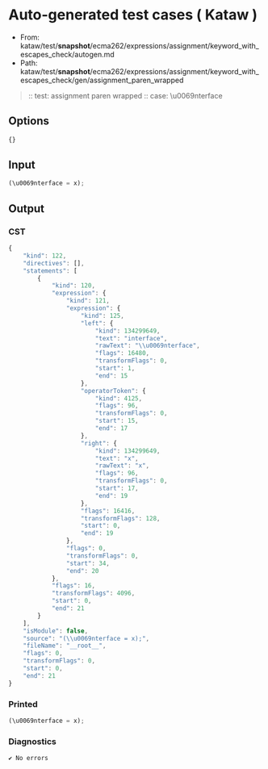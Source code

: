 # Auto-generated test cases ( Kataw )
- From: kataw/test/__snapshot__/ecma262/expressions/assignment/keyword_with_escapes_check/autogen.md
- Path: kataw/test/__snapshot__/ecma262/expressions/assignment/keyword_with_escapes_check/gen/assignment_paren_wrapped
> :: test: assignment paren wrapped
> :: case: \u0069nterface
## Options

`````js
{}
`````
## Input

`````js
(\u0069nterface = x);
`````
## Output

### CST

```javascript
{
    "kind": 122,
    "directives": [],
    "statements": [
        {
            "kind": 120,
            "expression": {
                "kind": 121,
                "expression": {
                    "kind": 125,
                    "left": {
                        "kind": 134299649,
                        "text": "interface",
                        "rawText": "\\u0069nterface",
                        "flags": 16480,
                        "transformFlags": 0,
                        "start": 1,
                        "end": 15
                    },
                    "operatorToken": {
                        "kind": 4125,
                        "flags": 96,
                        "transformFlags": 0,
                        "start": 15,
                        "end": 17
                    },
                    "right": {
                        "kind": 134299649,
                        "text": "x",
                        "rawText": "x",
                        "flags": 96,
                        "transformFlags": 0,
                        "start": 17,
                        "end": 19
                    },
                    "flags": 16416,
                    "transformFlags": 128,
                    "start": 0,
                    "end": 19
                },
                "flags": 0,
                "transformFlags": 0,
                "start": 34,
                "end": 20
            },
            "flags": 16,
            "transformFlags": 4096,
            "start": 0,
            "end": 21
        }
    ],
    "isModule": false,
    "source": "(\\u0069nterface = x);",
    "fileName": "__root__",
    "flags": 0,
    "transformFlags": 0,
    "start": 0,
    "end": 21
}
```

### Printed

```javascript
(\u0069nterface = x);
```

### Diagnostics

```javascript
✔ No errors
```

